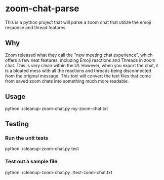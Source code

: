 # zoom-chat-parse

This is a python project that will parse a zoom chat that utilize the emoji response and thread features.

## Why

Zoom released what they call the "new meeting chat experience", which offers a few neat features, including Emoji reactions and Threads in zoom chat.  This is very clean within the UI.  However, when you export the chat, it is a bloated mess with all the reactions and threads being disconnected from the original message.  This tool will convert the text files that come from saved zoom chats into something much more readable.

## Usage

python ./cleanup-zoom-chat.py my-zoom-chat.txt

## Testing

### Run the unit tests

python ./cleanup-zoom-chat.py test

### Test out a sample file

python ./cleanup-zoom-chat.py ./test-zoom-chat.txt
